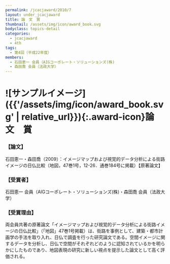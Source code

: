 ```yaml
---
permalink: /jcacjaward/2010/7
layout: under_jcacjaward
title: 論　文　賞
thumbnail: /assets/img/icon/award_book.svg
bodyclass: topics-detail
categories:
  - jcacjaward
  - 4th
tags:
  - 第4回（平成22年度）
members:
  - 石田恵一 会員（AIGコーポレート・ソリューションズ(株)
  - 森田喬 会員（法政大学）
---
```


# ![サンプルイメージ]({{'/assets/img/icon/award_book.svg' | relative_url}}){:.award-icon}論　文　賞

### 【論文】

石田恵一・森田喬（2009）：イメージマップおよび視覚的データ分析による街路イメージの日仏比較（地図，47巻1号，12-26．通巻184号に掲載）【原著論文】

### 【受賞者】

石田恵一 会員（AIGコーポレート・ソリューションズ(株)・森田喬 会員（法政大学）

### 【受賞理由】

両会員共著の原著論文「イメージマップおよび視覚的データ分析による街路イメージの日仏比較」（「地図」47巻1号掲載）は、街路を事例として、建築・都市計画学の手法を取り入れ、日仏で調査を行った研究論文である。空間イメージに関するデータを分析し、日仏で空間がそれぞれどのように認知されているかを明らかにしたものであり、地図表現の研究に新しい視点を提示した論文として高く評価される。

